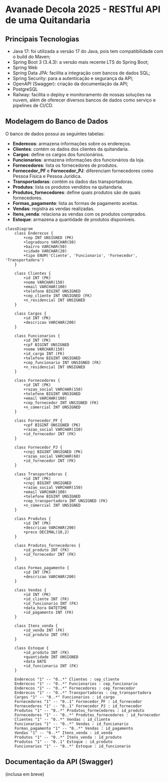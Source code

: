 # Avanade Decola 2025 - RESTful API de uma Quitandaria

## Principais Tecnologias
- Java 17: foi utilizada a versão 17 do Java, pois tem compatibilidade com o build do Maven;
- Spring Boot 3 (3.4.3): a versão mais recente LTS do Spring Boot;
- Spring Web
- Spring Data JPA: facilita a integração com bancos de dados SQL;
- Spring Security: para a autenticação e segurança da API;
- OpenAPI (Swagger): criação da documentação da API;
- PostgreSQL
- Railway: facilita o deploy e monitoramento de nossas soluções na nuvem, além de oferecer diversos bancos de dados como serviço e pipelines de CI/CD.

## Modelagem do Banco de Dados

O banco de dados possui as seguintes tabelas:

- **Enderecos**: armazena informações sobre os endereços.
- **Clientes**: contém os dados dos clientes da quitandaria.
- **Cargos**: define os cargos dos funcionários.
- **Funcionarios**: armazena informações dos funcionários da loja.
- **Fornecedores**: lista os fornecedores de produtos.
- **Fornecedor_PF** e **Fornecedor_PJ**: diferenciam fornecedores como Pessoa Física e Pessoa Jurídica.
- **Transportadoras**: contém os dados das transportadoras.
- **Produtos**: lista os produtos vendidos na quitandaria.
- **Produtos_fornecedores**: define quais produtos são de quais fornecedores.
- **Formas_pagamento**: lista as formas de pagamento aceitas.
- **Vendas**: registra as vendas realizadas.
- **Itens_venda**: relaciona as vendas com os produtos comprados.
- **Estoque**: armazena a quantidade de produtos disponíveis.

```mermaid
classDiagram
    class Enderecos {
        +cep INT UNSIGNED (PK)
        +logradouro VARCHAR(50)
        +bairro VARCHAR(50)
        +cidade VARCHAR(20)
        +tipo ENUM('Cliente', 'Funcionario', 'Fornecedor', 'Transportadora')
    }

    class Clientes {
        +id INT (PK)
        +nome VARCHAR(150)
        +email VARCHAR(100)
        +telefone BIGINT UNSIGNED
        +cep_cliente INT UNSIGNED (FK)
        +n_residencial INT UNSIGNED
    }

    class Cargos {
        +id INT (PK)
        +descricao VARCHAR(200)
    }

    class Funcionarios {
        +id INT (PK)
        +cpf BIGINT UNSIGNED
        +nome VARCHAR(150)
        +id_cargo INT (FK)
        +telefone BIGINT UNSIGNED
        +cep_funcionario INT UNSIGNED (FK)
        +n_residencial INT UNSIGNED
    }

    class Fornecedores {
        +id INT (PK)
        +razao_social VARCHAR(150)
        +telefone BIGINT UNSIGNED
        +email VARCHAR(100)
        +cep_fornecedor INT UNSIGNED (FK)
        +n_comercial INT UNSIGNED
    }

    class Fornecedor_PF {
        +cpf BIGINT UNSIGNED (PK)
        +razao_social VARCHAR(150)
        +id_fornecedor INT (FK)
    }

    class Fornecedor_PJ {
        +cnpj BIGINT UNSIGNED (PK)
        +razao_social VARCHAR(60)
        +id_fornecedor INT (FK)
    }

    class Transportadoras {
        +id INT (PK)
        +cnpj BIGINT UNSIGNED
        +razao_social VARCHAR(150)
        +email VARCHAR(100)
        +telefone BIGINT UNSIGNED
        +cep_transportadora INT UNSIGNED (FK)
        +n_comercial INT UNSIGNED
    }

    class Produtos {
        +id INT (PK)
        +descricao VARCHAR(200)
        +preco DECIMAL(10,2)
    }

    class Produtos_fornecedores {
        +id_produto INT (FK)
        +id_fornecedor INT (FK)
    }

    class Formas_pagamento {
        +id INT (PK)
        +descricao VARCHAR(200)
    }

    class Vendas {
        +id INT (PK)
        +id_cliente INT (FK)
        +id_funcionario INT (FK)
        +data_hora DATETIME
        +id_pagamento INT (FK)
    }

    class Itens_venda {
        +id_venda INT (FK)
        +id_produto INT (FK)
    }

    class Estoque {
        +id_produto INT (FK)
        +quantidade INT UNSIGNED
        +data DATE
        +id_funcionario INT (FK)
    }

    Enderecos "1" -- "0..*" Clientes : cep_cliente
    Enderecos "1" -- "0..*" Funcionarios : cep_funcionario
    Enderecos "1" -- "0..*" Fornecedores : cep_fornecedor
    Enderecos "1" -- "0..*" Transportadoras : cep_transportadora
    Cargos "1" -- "0..*" Funcionarios : id_cargo
    Fornecedores "1" -- "0..1" Fornecedor_PF : id_fornecedor
    Fornecedores "1" -- "0..1" Fornecedor_PJ : id_fornecedor
    Produtos "1" -- "0..*" Produtos_fornecedores : id_produto
    Fornecedores "1" -- "0..*" Produtos_fornecedores : id_fornecedor
    Clientes "1" -- "0..*" Vendas : id_cliente
    Funcionarios "1" -- "0..*" Vendas : id_funcionario
    Formas_pagamento "1" -- "0..*" Vendas : id_pagamento
    Vendas "1" -- "0..*" Itens_venda : id_venda
    Produtos "1" -- "0..*" Itens_venda : id_produto
    Produtos "1" -- "0..1" Estoque : id_produto
    Funcionarios "1" -- "0..*" Estoque : id_funcionario
```

## Documentação da API (Swagger)

(inclusa em breve)
